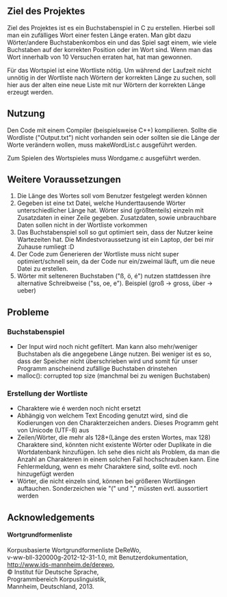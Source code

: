 ## Ziel des Projektes

Ziel des Projektes ist es ein Buchstabenspiel in C zu erstellen. Hierbei soll man ein zufälliges Wort einer festen Länge eraten. Man gibt dazu Wörter/andere Buchstabenkombos ein und das Spiel sagt einem, wie viele Buchstaben auf der korrekten Position oder im Wort sind. Wenn man das Wort innerhalb von 10 Versuchen erraten hat, hat man gewonnen.

Für das Wortspiel ist eine Wortliste nötig. Um während der Laufzeit nicht unnötig in der Wortliste nach Wörtern der korrekten Länge zu suchen, soll hier aus der alten eine neue Liste mit nur Wörtern der korrekten Länge erzeugt werden.

## Nutzung

Den Code mit einem Compiler (beispielsweise C++) kompilieren. Sollte die Wordliste ("Output.txt") nicht vorhanden sein oder sollten sie die Länge der Worte verändern wollen, muss makeWordList.c ausgeführt werden.

Zum Spielen des Wortspieles muss Wordgame.c ausgeführt werden.

## Weitere Voraussetzungen
1. Die Länge des Wortes soll vom Benutzer festgelegt werden können
2. Gegeben ist eine txt Datei, welche Hunderttausende Wörter unterschiedlicher Länge hat. Wörter sind (größtenteils) einzeln mit Zusatzdaten in einer Zeile gegeben. Zusatzdaten, sowie unbrauchbare Daten sollen nicht in der Wortliste vorkommen
3. Das Buchstabenspiel soll so gut optimiert sein, dass der Nutzer keine Wartezeiten hat. Die Mindestvoraussetzung ist ein Laptop, der bei mir Zuhause rumliegt :D
4. Der Code zum Generieren der Wortliste muss nicht super optimiert/schnell sein, da der Code nur ein/zweimal läuft, um die neue Datei zu erstellen. 
5. Wörter mit selteneren Buchstaben ("ß, ö, é") nutzen stattdessen ihre alternative Schreibweise ("ss, oe, e"). Beispiel (groß -> gross, über -> ueber)

## Probleme

### Buchstabenspiel

- Der Input wird noch nicht gefiltert. Man kann also mehr/weniger Buchstaben als die angegebene Länge nutzen. Bei weniger ist es so, dass der Speicher nicht überschrieben wird und somit für unser Programm anscheinend zufällige Buchstaben drinstehen
- malloc(): corrupted top size (manchmal bei zu wenigen Buchstaben)

### Erstellung der Wortliste

- Charaktere wie é werden noch nicht ersetzt
- Abhängig von welchem Text Encoding genutzt wird, sind die Kodierungen von den Charakterzeichen anders. Dieses Programm geht von Unicode (UTF-8) aus
- Zeilen/Wörter, die mehr als 128+(Länge des ersten Wortes, max 128) Charaktere sind, könnten nicht existente Wörter oder Duplikate in die Wortdatenbank hinzufügen. Ich sehe dies nicht als Problem, da man die Anzahl an Charakteren in einem solchen Fall hochschrauben kann. Eine Fehlermeldung, wenn es mehr Charaktere sind, sollte evtl. noch hinzugefügt werden
- Wörter, die nicht einzeln sind, können bei größeren Wortlängen auftauchen. Sonderzeichen wie "(" und "," müssten evtl. aussortiert werden

## Acknowledgements

#### Wortgrundformenliste

Korpusbasierte Wortgrundformenliste DeReWo, \
v-ww-bll-320000g-2012-12-31-1.0, mit Benutzerdokumentation, \
http://www.ids-mannheim.de/derewo, \
© Institut für Deutsche Sprache,  \
Programmbereich Korpuslinguistik, \
Mannheim, Deutschland, 2013.
